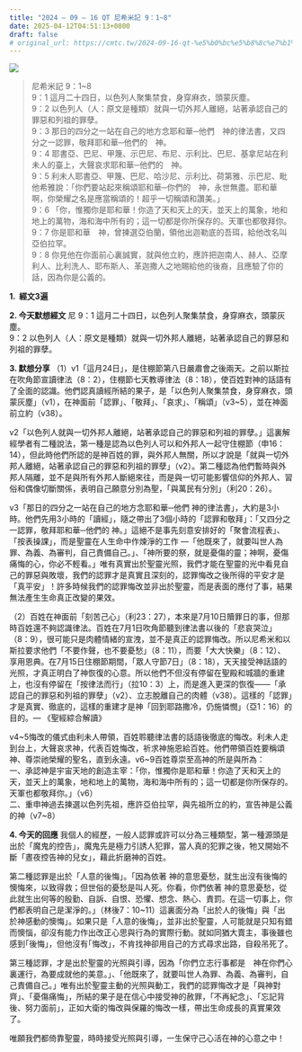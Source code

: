 ```yaml
---
title: "2024 – 09 – 16 QT 尼希米記 9：1~8"
date: 2025-04-12T04:51:13+0800
draft: false
# original_url: https://cmtc.tw/2024-09-16-qt-%e5%b0%bc%e5%b8%8c%e7%b1%b3%e8%a8%98-9%ef%bc%9a18
---
```


![](/images/qt.jpg)
> 尼希米記 9：1\~8  
> 9：1 這月二十四日，以色列人聚集禁食，身穿麻衣，頭蒙灰塵。  
> 9：2 以色列人（人：原文是種類）就與一切外邦人離絕，站著承認自己的罪惡和列祖的罪孽。  
> 9：3 那日的四分之一站在自己的地方念耶和華─他們　神的律法書，又四分之一認罪，敬拜耶和華─他們的　神。  
> 9：4 耶書亞、巴尼、甲篾、示巴尼、布尼、示利比、巴尼、基拿尼站在利未人的臺上，大聲哀求耶和華─他們的　神。  
> 9：5 利未人耶書亞、甲篾、巴尼、哈沙尼、示利比、荷第雅、示巴尼、毗他希雅說：「你們要站起來稱頌耶和華─你們的　神，永世無盡。耶和華啊，你榮耀之名是應當稱頌的！超乎一切稱頌和讚美。」  
> 9：6 「你，惟獨你是耶和華！你造了天和天上的天，並天上的萬象，地和地上的萬物，海和海中所有的；這一切都是你所保存的。天軍也都敬拜你。  
> 9：7 你是耶和華　神，曾揀選亞伯蘭，領他出迦勒底的吾珥，給他改名叫亞伯拉罕。  
> 9：8 你見他在你面前心裏誠實，就與他立約，應許把迦南人、赫人、亞摩利人、比利洗人、耶布斯人、革迦撒人之地賜給他的後裔，且應驗了你的話，因為你是公義的。

**1.  經文3遍**

**2. 今天默想經文**
尼 9：1 這月二十四日，以色列人聚集禁食，身穿麻衣，頭蒙灰塵。  
9：2 以色列人（人：原文是種類）就與一切外邦人離絕，站著承認自己的罪惡和列祖的罪孽。

**3. 默想分享**
（1）v1「這月24日」，是住棚節第八日嚴肅會之後兩天。之前以斯拉在吹角節宣讀律法（8：2），住棚節七天教導律法（8：18），使百姓對神的話語有了全面的認識。他們認真讀經所結的果子，是「以色列人聚集禁食，身穿麻衣，頭蒙灰塵」（v1），在神面前「認罪」、「敬拜」、「哀求」、「稱頌」（v3\~5），並在神面前立約（v38）。

v2「以色列人就與一切外邦人離絕，站著承認自己的罪惡和列祖的罪孽。」這裏解經學者有二種說法，第一種是認為以色列人可以和外邦人一起守住棚節（申16：14），但此時他們所認的是神百姓的罪，與外邦人無關，所以才說是「就與一切外邦人離絕，站著承認自己的罪惡和列祖的罪孽」（v2）。第二種認為他們暫時與外邦人隔離，並不是與所有外邦人斷絕來往，而是與一切可能影響信仰的外邦人、習俗和偶像切斷關係，表明自己願意分別為聖，「與萬民有分別」（利20：26）。

v3「那日的四分之一站在自己的地方念耶和華─他們 神的律法書」，大約是3小時。他們先用3小時的「讀經」，隨之帶出了3個小時的「認罪和敬拜」：「又四分之一認罪，敬拜耶和華─他們的 神。」這絕不是事先刻意安排好的「聚會流程表」、「按表操課」，而是聖靈在人生命中作煉淨的工作 —「他既來了，就要叫世人為罪、為義、為審判，自己責備自己。」、「神所要的祭，就是憂傷的靈；神啊，憂傷痛悔的心，你必不輕看。」唯有真實出於聖靈光照，我們才能在聖靈的光中看見自己的罪惡與敗壞，我們的認罪才是真實且深刻的，認罪悔改之後所得的平安才是「真平安」！許多時候我們的認罪悔改並非出於聖靈，而是表面的應付了事，結果無法產生生命真正改變的果效。

（2）百姓在神面前「刻苦己心」（利23：27），本來是7月10日贖罪日的事，但那時百姓還不夠認識律法。百姓在7月1日吹角節聽到律法書以後的「悲哀哭泣」（8：9），很可能只是肉體情緒的宣洩，並不是真正的認罪悔改。所以尼希米和以斯拉要求他們「不要作聲，也不要憂愁」（8：11），而要「大大快樂」（8：12）、享用恩典。在7月15日住棚節期間，「眾人守節7日」（8：18），天天接受神話語的光照，才真正明白了神恢復的心意。所以他們不但沒有停留在聖殿和城牆的重建上，也沒有停留在「按律法而行」（拉10：3）上，而是進入更深的恢復——「承認自己的罪惡和列祖的罪孽」（v2）、立志脫離自己的肉體（v38）。這樣的「認罪」才是真實、徹底的，這樣的重建才是神「回到耶路撒冷，仍施憐憫」（亞1：16）的目的。— 《聖經綜合解讀》

v4\~5悔改的儀式由利未人帶領，百姓聆聽律法書的話語後徹底的悔改。利未人走到台上，大聲哀求神，代表百姓悔改，祈求神施恩給百姓。他們帶領百姓要稱頌神、尊崇祂榮耀的聖名，直到永遠。v6\~9百姓尊崇至高神的所是與所為：  
一、承認神是宇宙天地的創造主宰：「你，惟獨你是耶和華！你造了天和天上的天，並天上的萬象，地和地上的萬物，海和海中所有的；這一切都是你所保存的。天軍也都敬拜你。」（v6）  
二、重申神過去揀選以色列先祖，應許亞伯拉罕，與先祖所立的約，宣告神是公義的神（v7\~8）

**4. 今天的回應**
我個人的經歷，一般人認罪或許可以分為三種類型，第一種源頭是出於「魔鬼的控告」，魔鬼先是極力引誘人犯罪，當人真的犯罪之後，牠又開始不斷「晝夜控告神的兒女」，藉此折磨神的百姓。

第二種認罪是出於「人意的後悔」。「因為依著 神的意思憂愁，就生出沒有後悔的懊悔來，以致得救；但世俗的憂愁是叫人死。你看，你們依著 神的意思憂愁，從此就生出何等的殷勤、自訴、自恨、恐懼、想念、熱心、責罰。在這一切事上，你們都表明自己是潔淨的。」（林後7：10\~11）這裏面分為「出於人的後悔」與「出於神感動的懊悔」。如果只是「人意的後悔」，並非出於聖靈，人可能就是只知有錯而懊惱，卻沒有能力作出改正心思與行為的實際行動。就如同猶大賣主，事後雖也感到｢後悔｣，但他沒有｢悔改｣，不肯找神卻用自己的方式尋求出路，自殺吊死了。

第三種認罪，才是出於聖靈的光照與引導，因為「你們立志行事都是　神在你們心裏運行，為要成就他的美意。」、「他既來了，就要叫世人為罪、為義、為審判，自己責備自己。」唯有出於聖靈主動的光照與動工，我們的認罪悔改才是「與神對齊」、「憂傷痛悔」，所結的果子是在信心中接受神的赦罪，「不再紀念」、「忘記背後、努力面前」，正如大衛的悔改與保羅的悔改一樣，帶出生命成長的真實果效了。

唯願我們都倚靠聖靈，時時接受光照與引導，一生保守己心活在神的心意之中！

